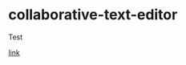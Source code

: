 # collaborative-text-editor

Test

[link](https://app.swaggerhub.com/apis-docs/mavrinkirill/collaborative-text-editor/1.0.0)

